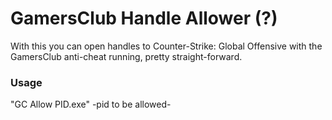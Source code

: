# GamersClub Handle Allower (?)
With this you can open handles to Counter-Strike: Global Offensive with the GamersClub anti-cheat running, pretty straight-forward.

### Usage
"GC Allow PID.exe" -pid to be allowed-
